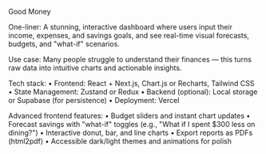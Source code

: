 Good Money

One-liner: A stunning, interactive dashboard where users input their income, expenses, and savings goals, and see real-time visual forecasts, budgets, and "what-if" scenarios.

Use case: Many people struggle to understand their finances — this turns raw data into intuitive charts and actionable insights.

Tech stack:
	•	Frontend: React + Next.js, Chart.js or Recharts, Tailwind CSS
	•	State Management: Zustand or Redux
	•	Backend (optional): Local storage or Supabase (for persistence)
	•	Deployment: Vercel

Advanced frontend features:
	•	Budget sliders and instant chart updates
	•	Forecast savings with "what-if" toggles (e.g., "What if I spent $300 less on dining?")
	•	Interactive donut, bar, and line charts
	•	Export reports as PDFs (html2pdf)
	•	Accessible dark/light themes and animations for polish
